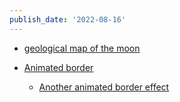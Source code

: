 ```yaml
---
publish_date: '2022-08-16'
---
```

- [geological map of the moon](https://www.scidb.cn/en/detail?dataSetId=972277454573928448)

- [Animated border](https://web.dev/css-border-animations/)
	- [Another animated border effect](https://joebell.co.uk/sketches/loading-disco)

